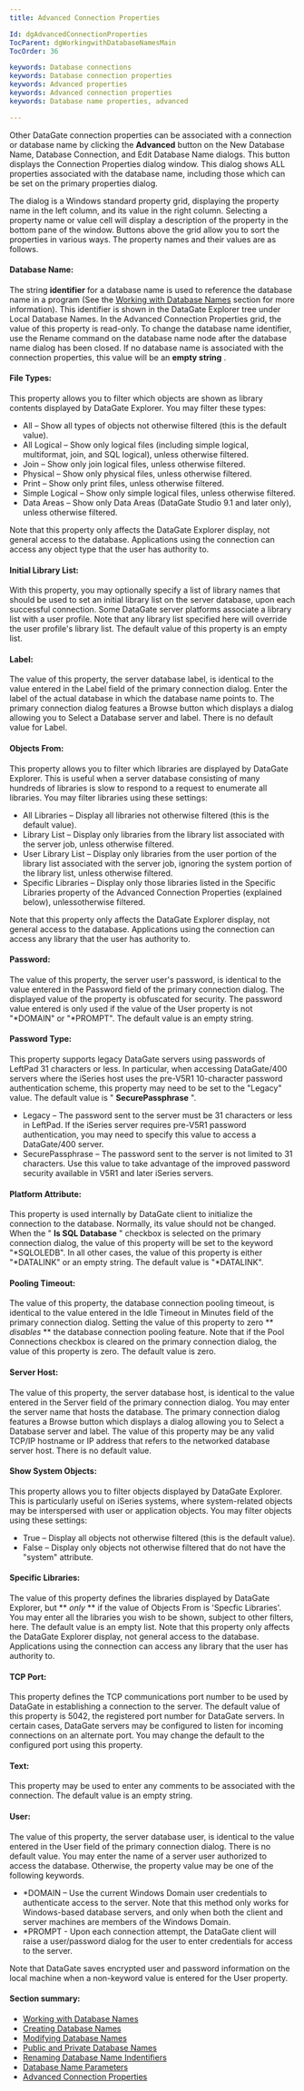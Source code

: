 ```yaml
---
title: Advanced Connection Properties

Id: dgAdvancedConnectionProperties
TocParent: dgWorkingwithDatabaseNamesMain
TocOrder: 36

keywords: Database connections
keywords: Database connection properties
keywords: Advanced properties
keywords: Advanced connection properties
keywords: Database name properties, advanced

---
```


Other DataGate connection properties can be associated with a connection or database name by clicking the **Advanced** button on the New Database Name, Database Connection, and Edit Database Name dialogs. This button displays the Connection Properties dialog window. This dialog shows ALL properties associated with the database name, including those which can be set on the primary properties dialog.

The dialog is a Windows standard property grid, displaying the property name in the left column, and its value in the right column. Selecting a property name or value cell will display a description of the property in the bottom pane of the window. Buttons above the grid allow you to sort the properties in various ways. The property names and their values are as follows.

#### Database Name:
The string **identifier** for a database name is used to reference the database name in a program (See the <a href="dgWorkingwithDatabaseNamesMain.htm" target="Main">Working with Database Names</a> section for more information). This identifier is shown in the DataGate Explorer tree under Local Database Names. In the Advanced Connection Properties grid, the value of this property is read-only. To change the database name identifier, use the Rename command on the database name node after the database name dialog has been closed. If no database name is associated with the connection properties, this value will be an **empty string** .

#### File Types:
This property allows you to filter which objects are shown as library contents displayed by DataGate Explorer. You may filter these types:

- All – Show all types of objects not otherwise filtered (this is the default value).
- All Logical – Show only logical files (including simple logical, multiformat, join,
						and SQL logical), unless otherwise filtered.
- Join – Show only join logical files, unless otherwise filtered.
- Physical – Show only physical files, unless otherwise filtered.
- Print – Show only print files, unless otherwise filtered.
- Simple Logical – Show only simple logical files, unless otherwise filtered.
- Data Areas – Show only Data Areas (DataGate Studio 9.1 and later only), unless
						otherwise filtered.

Note that this property only affects the DataGate Explorer display, not general access to the database. Applications using the connection can access any object type that the user has authority to.

#### Initial Library List:
With this property, you may optionally specify a list of library names that should be used to set an initial library list on the server database, upon each successful connection. Some DataGate server platforms associate a library list with a user profile. Note that any library list specified here will override the user profile's library list. The default value of this property is an empty list.

#### Label:
The value of this property, the server database label, is identical to the value entered in the Label field of the primary connection dialog. Enter the label of the actual database in which the database name points to. The primary connection dialog features a Browse button which displays a dialog allowing you to Select a Database server and label. There is no default value for Label.

#### Objects From:
This property allows you to filter which libraries are displayed by DataGate Explorer. This is useful when a server database consisting of many hundreds of libraries is slow to respond to a request to enumerate all libraries. You may filter libraries using these settings:

- All Libraries – Display all libraries not otherwise filtered (this is the default value).
- Library List – Display only libraries from the library list associated with the server
						job, unless otherwise filtered.
- User Library List – Display only libraries from the user portion of the library list
						associated with the server job, ignoring the system portion of the library list,
						unless otherwise filtered.
- Specific Libraries – Display only those libraries listed in the Specific Libraries
						property of the Advanced Connection Properties (explained below), unlessotherwise filtered.

Note that this property only affects the DataGate Explorer display, not general access to the database. Applications using the connection can access any library that the user has authority to.

#### Password:
The value of this property, the server user's password, is identical to the value entered in the Password field of the primary connection dialog. The displayed value of the property is obfuscated for security. The password value entered is only used if the value of the User property is not "*DOMAIN" or "*PROMPT". The default value is an empty string.

#### Password Type:
This property supports legacy DataGate servers using passwords of LeftPad 31 characters or less. In particular, when accessing DataGate/400 servers where the iSeries host uses the pre-V5R1 10-character password authentication scheme, this property may need to be set to the "Legacy" value. The default value is " **SecurePassphrase** ".

- Legacy – The password sent to the server must be 31 characters or less in LeftPad.
						If the iSeries server requires pre-V5R1 password authentication, you may need to
						specify this value to access a DataGate/400 server.
- SecurePassphrase – The password sent to the server is not limited to 31
						characters. Use this value to take advantage of the improved password security
						available in V5R1 and later iSeries servers.

#### Platform Attribute:
This property is used internally by DataGate client to initialize the connection to the database. Normally, its value should not be changed. When the " **Is SQL Database** " checkbox is selected on the primary connection dialog, the value of this property will be set to the keyword "*SQLOLEDB". In all other cases, the value of this property is either "*DATALINK" or an empty string. The default value is "*DATALINK".

#### Pooling Timeout:
The value of this property, the database connection pooling timeout, is identical to the value entered in the Idle Timeout in Minutes field of the primary connection dialog. Setting the value of this property to zero ** *disables* ** the database connection pooling feature. Note that if the Pool Connections checkbox is cleared on the primary connection dialog, the value of this property is zero. The default value is zero.

#### Server Host:
The value of this property, the server database host, is identical to the value entered in the Server field of the primary connection dialog. You may enter the server name that hosts the database. The primary connection dialog features a Browse button which displays a dialog allowing you to Select a Database server and label. The value of this property may be any valid TCP/IP hostname or IP address that refers to the networked database server host. There is no default value.

#### Show System Objects:
This property allows you to filter objects displayed by DataGate Explorer. This is particularly useful on iSeries systems, where system-related objects may be interspersed with user or application objects. You may filter objects using these settings:

- True – Display all objects not otherwise filtered (this is the default value).
- False – Display only objects not otherwise filtered that do not have the "system" attribute.

#### Specific Libraries:
The value of this property defines the libraries displayed by DataGate Explorer, but ** *only* ** if the value of Objects From is 'Specfic Libraries'. You may enter all the libraries you wish to be shown, subject to other filters, here. The default value is an empty list. Note that this property only affects the DataGate Explorer display, not general access to the database. Applications using the connection can access any library that the user has authority to.

#### TCP Port:
This property defines the TCP communications port number to be used by DataGate in establishing a connection to the server. The default value of this property is 5042, the registered port number for DataGate servers. In certain cases, DataGate servers may be configured to listen for incoming connections on an alternate port. You may change the default to the configured port using this property.

#### Text:
This property may be used to enter any comments to be associated with the connection. The default value is an empty string.

#### User:
The value of this property, the server database user, is identical to the value entered in the User field of the primary connection dialog. There is no default value. You may enter the name of a server user authorized to access the database. Otherwise, the property value may be one of the following keywords.

- *DOMAIN – Use the current Windows Domain user credentials to authenticate
						access to the server. Note that this method only works for Windows-based
						database servers, and only when both the client and server machines are
						members of the Windows Domain.
- *PROMPT - Upon each connection attempt, the DataGate client will raise a
						user/password dialog for the user to enter credentials for access to the server.

Note that DataGate saves encrypted user and password information on the local machine when a non-keyword value is entered for the User property.

#### Section summary:

- <a href="dgWorkingwithDatabaseNamesMain.htm" target="Main">Working with Database Names</a>
- <a href="dgCreatingDatabaseNames.htm" target="Main">Creating Database Names</a>
- <a href="dgModifyingDatabaseNames.htm" target="Main">Modifying Database Names</a>
- <a href="dgPublicandPrivateDatabaseNames.htm" target="Main">Public and Private Database Names</a>
- <a href="dgChangingDatabaseNames.htm" target="Main">Renaming Database Name Indentifiers</a>
- <a href="dgDatabaseNameParameters.htm" target="Main">Database Name Parameters</a>
- <a href="dgAdvancedConnectionProperties.htm" target="Main">Advanced Connection Properties</a>

